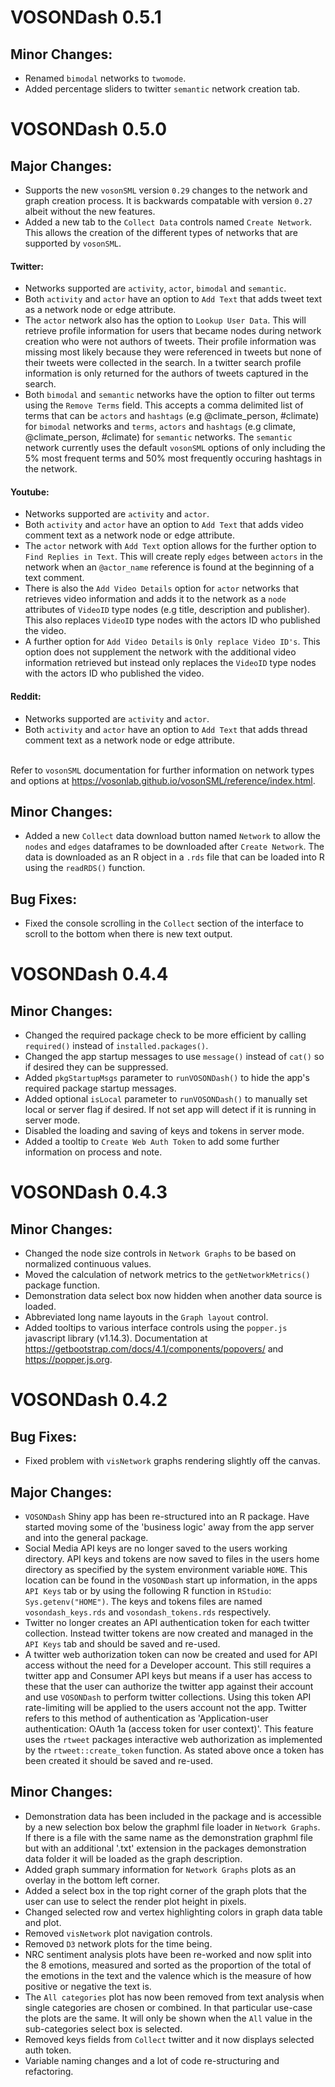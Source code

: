 # VOSONDash 0.5.1

## Minor Changes:
- Renamed `bimodal` networks to `twomode`.
- Added percentage sliders to twitter `semantic` network creation tab.

# VOSONDash 0.5.0

## Major Changes:
- Supports the new `vosonSML` version `0.29` changes to the network and graph creation process. It is backwards compatable with version `0.27` albeit without the new features.
- Added a new tab to the `Collect Data` controls named `Create Network`. This allows the creation of the different types of networks that are supported by `vosonSML`.

#### Twitter:
- Networks supported are `activity`, `actor`, `bimodal` and `semantic`.
- Both `activity` and `actor` have an option to `Add Text` that adds tweet text as a network node or edge attribute.
- The `actor` network also has the option to `Lookup User Data`. This will retrieve profile information for users that became nodes during network creation who were not authors of tweets. Their profile information was missing most likely because they were referenced in tweets but none of their tweets were collected in the search. In a twitter search profile information is only returned for the authors of tweets captured in the search.
- Both `bimodal` and `semantic` networks have the option to filter out terms using the `Remove Terms` field. This accepts a comma delimited list of terms that can be `actors` and `hashtags` (e.g \@climate_person, #climate) for `bimodal` networks and `terms`, `actors` and `hashtags` (e.g climate, \@climate_person, #climate) for `semantic` networks. The `semantic` network currently uses the default `vosonSML` options of only including the 5% most frequent terms and 50% most frequently occuring hashtags in the network. 

#### Youtube:
- Networks supported are `activity` and `actor`.
- Both `activity` and `actor` have an option to `Add Text` that adds video comment text as a network node or edge attribute.
- The `actor` network with `Add Text` option allows for the further option to `Find Replies in Text`. This will create reply `edges` between `actors` in the network when an `@actor_name` reference is found at the beginning of a text comment.
- There is also the `Add Video Details` option for `actor` networks that retrieves video information and adds it to the network as a `node` attributes of `VideoID` type nodes (e.g title, description and publisher). This also replaces `VideoID` type nodes with the actors ID who published the video.
- A further option for `Add Video Details` is `Only replace Video ID's`. This option does not supplement the network with the additional video information retrieved but instead only replaces the `VideoID` type nodes with the actors ID who published the video.

#### Reddit:
- Networks supported are `activity` and `actor`.
- Both `activity` and `actor` have an option to `Add Text` that adds thread comment text as a network node or edge attribute. 

<br/>Refer to `vosonSML` documentation for further information on network types and options at https://vosonlab.github.io/vosonSML/reference/index.html.

## Minor Changes:
- Added a new `Collect` data download button named `Network` to allow the `nodes` and `edges` dataframes to be downloaded after `Create Network`. The data is downloaded as an R object in a `.rds` file that can be loaded into R using the `readRDS()` function. 

## Bug Fixes:
- Fixed the console scrolling in the `Collect` section of the interface to scroll to the bottom when there is new text output.

# VOSONDash 0.4.4

## Minor Changes:
- Changed the required package check to be more efficient by calling `required()` instead of `installed.packages()`.
- Changed the app startup messages to use `message()` instead of `cat()` so if desired they can be suppressed.
- Added `pkgStartupMsgs` parameter to `runVOSONDash()` to hide the app's required package startup messages.
- Added optional `isLocal` parameter to `runVOSONDash()` to manually set local or server flag if desired. If not set app will detect if it is running in server mode.
- Disabled the loading and saving of keys and tokens in server mode.
- Added a tooltip to `Create Web Auth Token` to add some further information on process and note.

# VOSONDash 0.4.3

## Minor Changes:
- Changed the node size controls in `Network Graphs` to be based on normalized continuous values.
- Moved the calculation of network metrics to the `getNetworkMetrics()` package function.
- Demonstration data select box now hidden when another data source is loaded.
- Abbreviated long name layouts in the `Graph layout` control.
- Added tooltips to various interface controls using the `popper.js` javascript library (v1.14.3). Documentation at https://getbootstrap.com/docs/4.1/components/popovers/ and https://popper.js.org.

# VOSONDash 0.4.2

## Bug Fixes:
- Fixed problem with `visNetwork` graphs rendering slightly off the canvas. 

## Major Changes:
- `VOSONDash` Shiny app has been re-structured into an R package. Have started moving some of the 'business logic' away from the app server and into the general package.
- Social Media API keys are no longer saved to the users working directory. API keys and tokens are now saved to files in the users home directory as specified by the system environment variable `HOME`. This location can be found in the `VOSONDash` start up information, in the apps `API Keys` tab or by using the following R function in `RStudio`: `Sys.getenv("HOME")`. The keys and tokens files are named `vosondash_keys.rds` and `vosondash_tokens.rds` respectively.
- Twitter no longer creates an API authentication token for each twitter collection. Instead twitter tokens are now created and managed in the `API Keys` tab and should be saved and re-used.
- A twitter web authorization token can now be created and used for API access without the need for a Developer account. This still requires a twitter app and Consumer API keys but means if a user has access to these that the user can authorize the twitter app against their account and use `VOSONDash` to perform twitter collections. Using this token API rate-limiting will be applied to the users account not the app. Twitter refers to this method of authentication as 'Application-user authentication: OAuth 1a (access token for user context)'. This feature uses the `rtweet` packages interactive web authorization as implemented by the `rtweet::create_token` function. As stated above once a token has been created it should be saved and re-used.

## Minor Changes:
- Demonstration data has been included in the package and is accessible by a new selection box below the graphml file loader in `Network Graphs`. If there is a file with the same name as the demonstration graphml file but with an additional '.txt' extension in the packages demonstration data folder it will be loaded as the graph description.
- Added graph summary information for `Network Graphs` plots as an overlay in the bottom left corner.
- Added a select box in the top right corner of the graph plots that the user can use to select the render plot height in pixels.
- Changed selected row and vertex highlighting colors in graph data table and plot.
- Removed `visNetwork` plot navigation controls.
- Removed `D3` network plots for the time being.
- NRC sentiment analysis plots have been re-worked and now split into the 8 emotions, measured and sorted as the proportion of the total of the emotions in the text and the valence which is the measure of how positive or negative the text is.
- The `All categories` plot has now been removed from text analysis when single categories are chosen or combined. In that particular use-case the plots are the same. It will only be shown when the `All` value in the sub-categories select box is selected.
- Removed keys fields from `Collect` twitter and it now displays selected auth token. 
- Variable naming changes and a lot of code re-structuring and refactoring. 